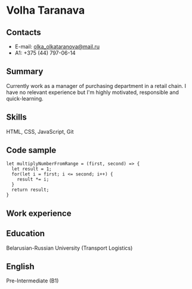# Volha Taranava
## Contacts
* E-mail: olka_olkataranova@mail.ru
* A1: +375 (44) 797-06-14
## Summary
Currently work as a manager of purchasing department in a retail chain. I have no relevant experience but I'm highly motivated, responsible and quick-learning. 
## Skills
HTML, CSS, JavaScript, Git
## Code sample
```
let multiplyNumberFromRange = (first, second) => {
  let result = 1;
  for(let i = first; i <= second; i++) {
    result *= i;
  }
  return result;
}
```
## Work experience
## Education
Belarusian-Russian University (Transport Logistics)
## English
Pre-Intermediate (B1)